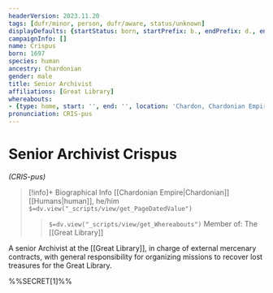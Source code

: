 ```yaml
---
headerVersion: 2023.11.20
tags: [dufr/minor, person, dufr/aware, status/unknown]
displayDefaults: {startStatus: born, startPrefix: b., endPrefix: d., endStatus: died}
campaignInfo: []
name: Crispus
born: 1697
species: human
ancestry: Chardonian
gender: male
title: Senior Archivist
affiliations: [Great Library]
whereabouts:
- {type: home, start: '', end: '', location: 'Chardon, Chardonian Empire'}
pronunciation: CRIS-pus
---
```

# Senior Archivist Crispus
*(CRIS-pus)*
>[!info]+ Biographical Info
> [[Chardonian Empire|Chardonian]] [[Humans|human]], he/him
> `$=dv.view("_scripts/view/get_PageDatedValue")`
>> `$=dv.view("_scripts/view/get_Whereabouts")`
>> Member of: The [[Great Library]]

A senior Archivist at the [[Great Library]], in charge of external mercenary contracts, with general responsibility for organizing missions to recover lost treasures for the Great Library. 

%%SECRET[1]%%